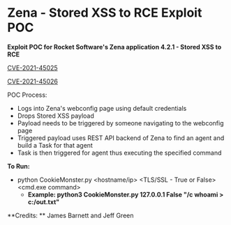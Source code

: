 # Zena - Stored XSS to RCE Exploit POC

**Exploit POC for Rocket Software's Zena application 4.2.1 - Stored XSS to RCE**

[CVE-2021-45025](https://cve.mitre.org/cgi-bin/cvename.cgi?name=CVE-2021-45025)

[CVE-2021-45026](https://cve.mitre.org/cgi-bin/cvename.cgi?name=CVE-2021-45026)

POC Process:
- Logs into Zena's webconfig page using default credentials
- Drops Stored XSS payload
- Payload needs to be triggered by someone navigating to the webconfig page
- Triggered payload uses REST API backend of Zena to find an agent and build a Task for that agent
- Task is then triggered for agent thus executing the specified command

**To Run:**
- python CookieMonster.py <hostname/ip> <TLS/SSL - True or False> <cmd.exe command>
  - **Example: python3 CookieMonster.py 127.0.0.1 False "/c whoami > c:/out.txt"**

**Credits: ** James Barnett and Jeff Green

